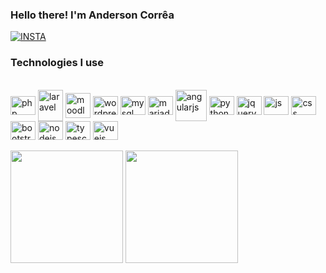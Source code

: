 <!--
**AndersonFariasCorrea/AndersonFariasCorrea** is a ✨ _special_ ✨ repository because its `README.md` (this file) appears on your GitHub profile.

Here are some ideas to get you started:

- 🔭 I’m currently working on ...
- 🌱 I’m currently learning ...
- 👯 I’m looking to collaborate on ...
- 🤔 I’m looking for help with ...
- 💬 Ask me about ...
- 📫 How to reach me: ...
- 😄 Pronouns: ...
- ⚡ Fun fact: ...
-->
### Hello there! I'm Anderson Corrêa

[![INSTA](https://img.shields.io/badge/Instagram-E4405F?style=for-the-badge&logo=instagram&logoColor=white)](https://www.instagram.com/andy.4.real/)
<!--[![email](https://img.shields.io/badge/Gmail-D14836?style=for-the-badge&logo=gmail&logoColor=white)](https://mail.google.com/mail/u/0/#inbox?compose=GTvVlcSDbFXZccGwDzdrCmCKZgDZGqgFgMdqsMBfHHjBtVDrwwZJPZxqRLLSDQjdnBWPptkGrfkMW)
[![wpp](https://img.shields.io/badge/WhatsApp-25D366?style=for-the-badge&logo=whatsapp&logoColor=white)](https://wa.me/qr/B5CWEQHAAHAUJ1)-->


<!--![Anderson GitHub stats](https://github-readme-stats.vercel.app/api?username=AndersonFariasCorrea&show_icons=true&theme=radical)
![Top Langs](https://github-readme-stats.vercel.app/api/top-langs/?username=AndersonFariasCorrea&hide_progress=true&theme=radical)-->


### Technologies I use
<div style="display: inline_block"><br>
  <img align="center" alt="php" height="30" width="40" src="https://cdn.jsdelivr.net/gh/devicons/devicon/icons/php/php-original.svg">
  <img align="center" alt="laravel" height="50" width="40" src="https://cdn.jsdelivr.net/gh/devicons/devicon/icons/laravel/laravel-original-wordmark.svg">
  <img align="center" alt="moodle" height="40" width="40" src="https://cdn.jsdelivr.net/gh/devicons/devicon/icons/moodle/moodle-original-wordmark.svg">
  <img align="center" alt="wordpress" height="30" width="40" src="https://cdn.jsdelivr.net/gh/devicons/devicon/icons/wordpress/wordpress-original.svg">
  <img align="center" alt="mysql" height="30" width="40" src="https://cdn.jsdelivr.net/gh/devicons/devicon/icons/mysql/mysql-original-wordmark.svg">
  <img align="center" alt="mariadb" height="30" width="40" src="https://cdn.jsdelivr.net/gh/devicons/devicon/icons/mariadb/mariadb-original.svg">
  <img align="center" alt="angularjs" height="50" width="50" src="https://cdn.jsdelivr.net/gh/devicons/devicon/icons/angularjs/angularjs-original-wordmark.svg">
  <img align="center" alt="python3" height="30" width="40" src="https://cdn.jsdelivr.net/gh/devicons/devicon/icons/python/python-original.svg">
  <img align="center" alt="jquery" height="30" width="40" src="https://cdn.jsdelivr.net/gh/devicons/devicon/icons/jquery/jquery-plain-wordmark.svg">
  <img align="center" alt="js" height="30" width="40" src="https://cdn.jsdelivr.net/gh/devicons/devicon/icons/javascript/javascript-original.svg">
  <img align="center" alt="css" height="30" width="40" src="https://cdn.jsdelivr.net/gh/devicons/devicon/icons/css3/css3-original.svg">
  <img align="center" alt="bootstrap" height="30" width="40" src="https://cdn.jsdelivr.net/gh/devicons/devicon/icons/bootstrap/bootstrap-original.svg">
  <img align="center" alt="nodejs" height="30" width="40" src="https://cdn.jsdelivr.net/gh/devicons/devicon/icons/nodejs/nodejs-original-wordmark.svg">
  <img align="center" alt="typescript" height="30" width="40" src="https://cdn.jsdelivr.net/gh/devicons/devicon/icons/typescript/typescript-original.svg">
  <img align="center" alt="vuejs" height="30" width="40" src="https://cdn.jsdelivr.net/gh/devicons/devicon/icons/vuejs/vuejs-original.svg">
  <!--<img align="center" alt="Rafa-Js" height="30" width="40" src="https://cdn.jsdelivr.net/gh/devicons/devicon/icons/sass/sass-original.svg">-->
  <!--<img align="center" alt="Rafa-Js" height="30" width="40" src="https://cdn.jsdelivr.net/gh/devicons/devicon/icons/react/react-original-wordmark.svg">-->
</div>

<br/>


<!--[![Top Langs](https://github-readme-stats.vercel.app/api/top-langs/?username=AndersonFariasCorrea&layout=donut-vertical&theme=radical)](https://github.com/anuraghazra/github-readme-stats)-->

<div>
  <img height="180em" src="https://github-readme-stats.vercel.app/api?username=andersonfariascorrea&show_icons=true&theme=dark&include_all_commits=true&count_private=true"/>
  <img height="180em" src="https://github-readme-stats.vercel.app/api/top-langs/?username=andersonfariascorrea&layout=compact&langs_count=7&theme=dark"/>
</div>

